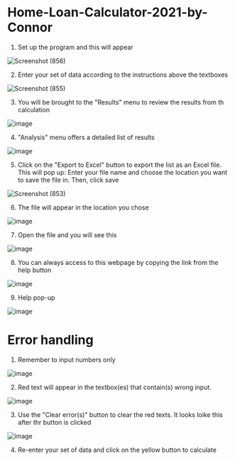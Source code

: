 # Home-Loan-Calculator-2021-by-Connor
 
1. Set up the program and this will appear



![Screenshot (856)](https://user-images.githubusercontent.com/88473398/128338274-e71e193c-9268-42cd-97b0-4561ce3c6b52.png)



2. Enter your set of data according to the instructions above the textboxes


![Screenshot (855)](https://user-images.githubusercontent.com/88473398/128338529-8655faea-c25c-467c-ba25-1c054cc34f9a.png)



3. You will be brought to the "Results" menu to review the results from th calculation



![image](https://user-images.githubusercontent.com/88473398/128296034-ee19fd0a-1f1e-4b23-9209-0541e47fecf3.png)



4. "Analysis" menu offers a detailed list of results



![image](https://user-images.githubusercontent.com/88473398/131944703-adc8909a-c777-4708-99d8-dea1987e6a3e.png)



5. Click on the "Export to Excel" button to export the list as an Excel file. This will pop up:
   Enter your file name and choose the location you want to save the file in. Then, click save



![Screenshot (853)](https://user-images.githubusercontent.com/88473398/128296930-08e8f0e0-424b-46eb-9eab-42b8a625ee67.png)



6. The file will appear in the location you chose



![image](https://user-images.githubusercontent.com/88473398/128297062-c68f6d1b-dffb-459d-bbd9-4e7847390d66.png)



7. Open the file and you will see this



![image](https://user-images.githubusercontent.com/88473398/128297141-fc034039-ad03-41e0-a3d3-1724b548ca3b.png)



8. You can always access to this webpage by copying the link from the help button



![image](https://user-images.githubusercontent.com/88473398/128340569-492c6436-9b91-4495-852d-b5d678819d90.png)




9. Help pop-up



![image](https://user-images.githubusercontent.com/88473398/131944047-52ac0e9c-da30-4a78-9c90-f1465f28b91c.png)




# Error handling
1. Remember to input numbers only


![image](https://user-images.githubusercontent.com/88473398/128312542-0387d3c2-4e70-4960-85f7-008143a2cc23.png)



2. Red text will appear in the textbox(es) that contain(s) wrong input.


![image](https://user-images.githubusercontent.com/88473398/128312956-58dd0b60-2d55-4148-b151-c39c8433d930.png)




3. Use the "Clear error(s)" button to clear the red texts. It looks loike this after thr button is clicked



![image](https://user-images.githubusercontent.com/88473398/128313061-5349f3fc-f966-4a8e-aa26-e7946eea0c7c.png)



4. Re-enter your set of data and click on the yellow button to calculate
